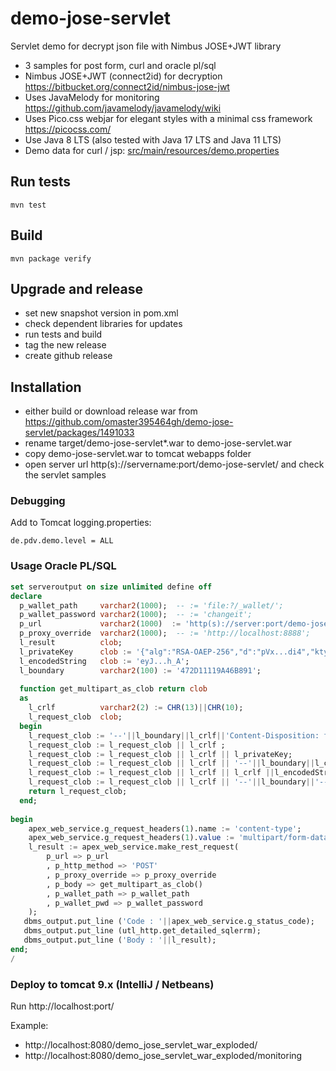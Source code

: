 # demo-jose-servlet
Servlet demo for decrypt json file with Nimbus JOSE+JWT library

* 3 samples for post form, curl and oracle pl/sql 
* Nimbus JOSE+JWT (connect2id) for decryption
  https://bitbucket.org/connect2id/nimbus-jose-jwt
* Uses JavaMelody for monitoring
  https://github.com/javamelody/javamelody/wiki
* Uses Pico.css webjar for elegant styles with a minimal css framework
  https://picocss.com/
* Use Java 8 LTS (also tested with Java 17 LTS and Java 11 LTS)
* Demo data for curl / jsp: [src/main/resources/demo.properties](src/main/resources/demo.properties)

## Run tests
`mvn test`

## Build
`mvn package verify`

## Upgrade and release
* set new snapshot version in pom.xml
* check dependent libraries for updates
* run tests and build
* tag the new release
* create github release

## Installation
* either build or download release war from https://github.com/omaster395464gh/demo-jose-servlet/packages/1491033
* rename target/demo-jose-servlet*.war to demo-jose-servlet.war
* copy demo-jose-servlet.war to tomcat webapps folder
* open server url http(s)://servername:port/demo-jose-servlet/ and check the servlet samples

### Debugging
Add to Tomcat logging.properties:
```
de.pdv.demo.level = ALL
```
### Usage Oracle PL/SQL
``` sql
set serveroutput on size unlimited define off
declare
  p_wallet_path     varchar2(1000);  -- := 'file:?/_wallet/';
  p_wallet_password varchar2(1000);  -- := 'changeit';
  p_url             varchar2(1000)  := 'http(s)://server:port/demo-jose-servlet/decrypt';  
  p_proxy_override  varchar2(1000);  -- := 'http://localhost:8888';
  l_result          clob;
  l_privateKey      clob := '{"alg":"RSA-OAEP-256","d":"pVx...di4","kty":"RSA","n":"5Ew...SvA"}';
  l_encodedString   clob := 'eyJ...h_A';
  l_boundary        varchar2(100) := '472D11119A46B891';
  
  function get_multipart_as_clob return clob 
  as
    l_crlf          varchar2(2) := CHR(13)||CHR(10);
    l_request_clob  clob;
  begin
    l_request_clob := '--'||l_boundary||l_crlf||'Content-Disposition: form-data; name="privateKey"';
    l_request_clob := l_request_clob || l_crlf ;
    l_request_clob := l_request_clob || l_crlf || l_privateKey;
    l_request_clob := l_request_clob || l_crlf || '--'||l_boundary||l_crlf||'Content-Disposition: form-data; name="encodedString"';
    l_request_clob := l_request_clob || l_crlf || l_crlf ||l_encodedString;
    l_request_clob := l_request_clob || l_crlf || '--'||l_boundary||'--';
    return l_request_clob;
  end;
 
begin
    apex_web_service.g_request_headers(1).name := 'content-type';
    apex_web_service.g_request_headers(1).value := 'multipart/form-data; boundary='||l_boundary;
    l_result := apex_web_service.make_rest_request(
        p_url => p_url
        , p_http_method => 'POST'
        , p_proxy_override => p_proxy_override
        , p_body => get_multipart_as_clob()
        , p_wallet_path => p_wallet_path
        , p_wallet_pwd => p_wallet_password
    );
   dbms_output.put_line ('Code : '||apex_web_service.g_status_code);
   dbms_output.put_line (utl_http.get_detailed_sqlerrm);
   dbms_output.put_line ('Body : '||l_result);   
end;
/
```

### Deploy to tomcat 9.x (IntelliJ / Netbeans)
Run http://localhost:port/

Example:
* http://localhost:8080/demo_jose_servlet_war_exploded/
* http://localhost:8080/demo_jose_servlet_war_exploded/monitoring

